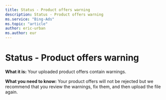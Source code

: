 ```yaml
---
title: Status - Product offers warning
description: Status - Product offers warning
ms.service: "Bing-Ads"
ms.topic: "article"
author: eric-urban
ms.author: eur
---
```


# Status - Product offers warning

**What it is:** Your uploaded product offers contain warnings.

**What you need to know:** Your product offers will not be rejected but we recommend that you review the warnings, fix them, and then upload the file again.


